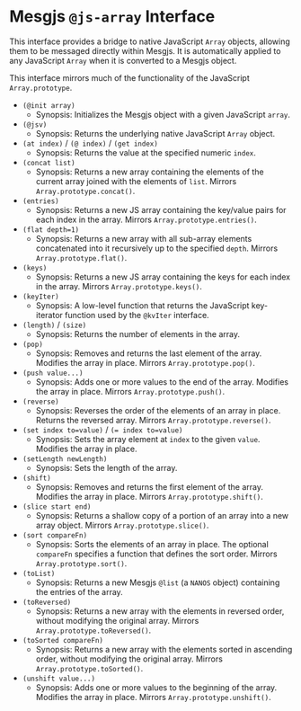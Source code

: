 # Mesgjs `@js-array` Interface

This interface provides a bridge to native JavaScript `Array` objects, allowing them to be messaged directly within Mesgjs. It is automatically applied to any JavaScript `Array` when it is converted to a Mesgjs object.

This interface mirrors much of the functionality of the JavaScript `Array.prototype`.

* `(@init array)`
  * Synopsis: Initializes the Mesgjs object with a given JavaScript `array`.
* `(@jsv)`
  * Synopsis: Returns the underlying native JavaScript `Array` object.
* `(at index)` / `(@ index)` / `(get index)`
  * Synopsis: Returns the value at the specified numeric `index`.
* `(concat list)`
  * Synopsis: Returns a new array containing the elements of the current array joined with the elements of `list`. Mirrors `Array.prototype.concat()`.
* `(entries)`
  * Synopsis: Returns a new JS array containing the key/value pairs for each index in the array. Mirrors `Array.prototype.entries()`.
* `(flat depth=1)`
  * Synopsis: Returns a new array with all sub-array elements concatenated into it recursively up to the specified `depth`. Mirrors `Array.prototype.flat()`.
* `(keys)`
  * Synopsis: Returns a new JS array containing the keys for each index in the array. Mirrors `Array.prototype.keys()`.
* `(keyIter)`
  * Synopsis: A low-level function that returns the JavaScript key-iterator function used by the `@kvIter` interface.
* `(length)` / `(size)`
  * Synopsis: Returns the number of elements in the array.
* `(pop)`
  * Synopsis: Removes and returns the last element of the array. Modifies the array in place. Mirrors `Array.prototype.pop()`.
* `(push value...)`
  * Synopsis: Adds one or more values to the end of the array. Modifies the array in place. Mirrors `Array.prototype.push()`.
* `(reverse)`
  * Synopsis: Reverses the order of the elements of an array in place. Returns the reversed array. Mirrors `Array.prototype.reverse()`.
* `(set index to=value)` / `(= index to=value)`
  * Synopsis: Sets the array element at `index` to the given `value`. Modifies the array in place.
* `(setLength newLength)`
  * Synopsis: Sets the length of the array.
* `(shift)`
  * Synopsis: Removes and returns the first element of the array. Modifies the array in place. Mirrors `Array.prototype.shift()`.
* `(slice start end)`
  * Synopsis: Returns a shallow copy of a portion of an array into a new array object. Mirrors `Array.prototype.slice()`.
* `(sort compareFn)`
  * Synopsis: Sorts the elements of an array in place. The optional `compareFn` specifies a function that defines the sort order. Mirrors `Array.prototype.sort()`.
* `(toList)`
  * Synopsis: Returns a new Mesgjs `@list` (a `NANOS` object) containing the entries of the array.
* `(toReversed)`
  * Synopsis: Returns a new array with the elements in reversed order, without modifying the original array. Mirrors `Array.prototype.toReversed()`.
* `(toSorted compareFn)`
  * Synopsis: Returns a new array with the elements sorted in ascending order, without modifying the original array. Mirrors `Array.prototype.toSorted()`.
* `(unshift value...)`
  * Synopsis: Adds one or more values to the beginning of the array. Modifies the array in place. Mirrors `Array.prototype.unshift()`.